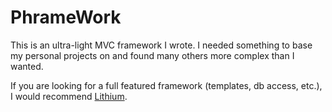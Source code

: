PhrameWork
==========

This is an ultra-light MVC framework I wrote. I needed something to base my personal projects on and found many others more complex than I wanted.

If you are looking for a full featured framework (templates, db access, etc.), I would recommend [Lithium](https://github.com/UnionOfRAD/lithium/).
